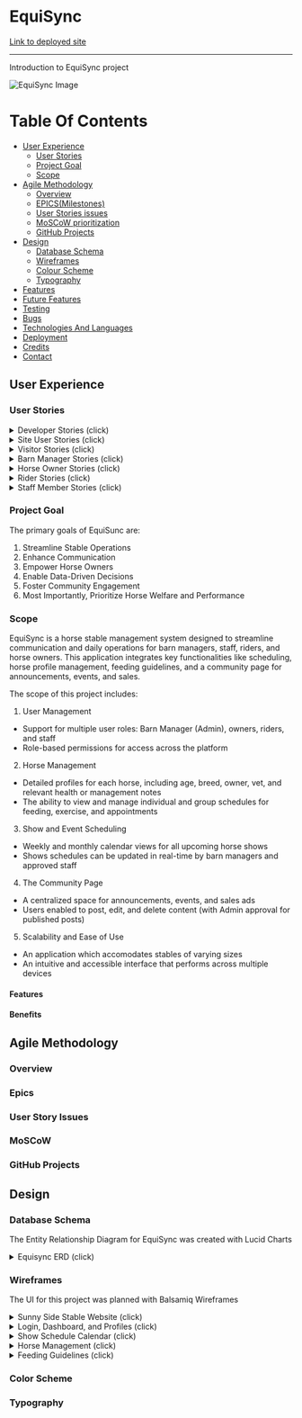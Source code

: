 # EquiSync
[Link to deployed site](https://)
<hr>
Introduction to EquiSync project

![EquiSync Image](./assets/...)

# Table Of Contents

-   [User Experience](#user-experience)
    -   [User Stories](#user-stories)
    -   [Project Goal](#project-goal)
    -   [Scope](#scope)
-   [Agile Methodology](#Agile-Methodology)
    -   [Overview](#overview)
    -   [EPICS(Milestones)](#epicsmilestones)
    -   [User Stories issues](#user-stories-issues)
    -   [MoSCoW prioritization](#moscow-prioritization)
    -   [GitHub Projects](#github-projects)
-   [Design](#design)
    -   [Database Schema](#Database-Schema)
    -   [Wireframes](#Wireframes)
    -   [Colour Scheme](#colour-scheme)
    -   [Typography](#Typography)
-   [Features](#features)
-   [Future Features](#future-features)
-   [Testing](#testing)
-   [Bugs](#Bugs)
-   [Technologies And Languages](#technologies-and-languages)
-   [Deployment](#deployment)
-   [Credits](#credits)
-   [Contact](#contact)


## User Experience

### User Stories

<details>
  <summary>Developer Stories (click)</summary>
  
  - **As a developer:**  
    1. I want to organize my project with milestones and a Kanban board of issues, so that I can track progress and maintain a structured workflow.  
    2. I want to create user stories for different user roles, so that the project requirements are clear and development aligns with user needs.  
    3. I want to design a database schema for my project, so that the data structure supports the application’s functionality and scalability.  
    4. I want to create wireframes for the application, so that the user interface is intuitive and consistent across all devices.  
    5. I want to create a README file with thorough documentation, so that other developers and users can understand the purpose, features, and usage of the application.  
    6. I want to set up a Django project so that the application has a structured foundation for development.  
    7. I want to create and configure a database so that user data is properly stored.  
    8. I want to deploy the app early and often to verify a successful setup and ensure testing throughout development.  

</details>

<details>
  <summary>Site User Stories (click)</summary>
  
  - **As a site user:**  
    1. I want to register an account so that I can access all of the user-only functionality of EquiSync
    2. I want to log in and log out of my account so that I can access or secure my personal information and user-only functionality of EquiSync
    3. I want to have a profile created after registration so that I can manage role-specific information and settings

</details>
<details>
  <summary>Visitor Stories (click)</summary>
  
  - **As a visitor:**  
    1. I want to to learn about the stable, its owner, and its horses
    2. I want to be able to contact the manager with a simple contact form and offline details as well
    3. I want to view the calendar of upcoming horseshows the stable will attend
    4. I want to be able to view the stable's previously attended events and search for events by name or date
    5. I want to view the stable community page of announcements and sales ads
    6. I want a responsive site design that functions across all of my devices 

</details>
<details>
  <summary>Barn Manager Stories (click)</summary>
  
  - **As the Barn Manager/Admin:**  
    1. I want an admin dashboard that allows me to view, edit, and approve all owner, rider, and staff updates to their horses' data
    2. I want to have full access to all functionality of EquiSync, while horse owners, staff, and riders should only access features relevant to their roles
    3. I want a simple data collection system that enambles me to collate each horse's feed, exercise, appointment, and show schedules
    4. I want the ability to view each horse's exercise schedule from the micro (daily) level as well as the macro (weekly and archives of past weeks) level
    5. I want the ability to quickly and conveniently share a horse's data with its owner or other care personnel via email or text
    6. I want the right of approval over all community page posts
    7. I want each horse to have a stored profile so that I have easy access to its relevant details (age, breeding, owner, vet, etc)
    8. I want a show schedule for all horses and each individual horse
    9. I want a show schedule that displays show details and can be viewed in calendar form by both myself, and my staff and clients
    10. I want the management of each horse's daily exercise and appointment schedule to be easily updated, viewed, and shared by myself and my staff and clients
    11. I want to be able to see the daily management of all horses displayed together for the entire week
    12. I want all aspects of each horse's feeding schedule to be stored and easily viewed by myself and all staff and clients
    13. I want to be able to update the horse feeding schedule as needed and view the feeding requirements for all horses displayed together and grouped by the day's time and type of feed

</details>
<details>
  <summary>Horse Owner Stories (click)</summary>
  
  - **As an owner:**  
    1. I want a community page where I can view listings and announcements and create and edit my own
    2. I want to see my horse's routines and schedules diaplayed with a simple, intuitive layout
    3. I want to be able to receive a weekly or daily update on my horse's exercise and appointment schedule via email or sms
    4. I want a weekly and monthly calendar view of my horse's upcoming competitions

</details>

<details>
  <summary>Rider Stories (click)</summary>
  
  - **As a rider:**  
    1. I want to be be able to view previous exercise routines and performance trends and track future exercise and competition schedules of the horses I ride to help me stay consistent and achieve my goals
    2. I want to engage with clients, staff, and owners on the community page and buy/sell riding equipment

</details>
<details>
  <summary>Staff Member Stories (click)</summary>
  
  - **As a staff member:** 
    1. I want thorough and efficient storage of horse schedules and routines so that all fellow staff, riders, and owners know what is going on with each horse, thus avoiding surprise events and missed appointments
    2. I want a record of my management of the horses I work with so that owners know their horses are receiving great care
    3. I want to engage with clients, staff, and owners on the community page and buy/sell riding equipment 

</details>

### Project Goal

The primary goals of EquiSunc are:

1. Streamline Stable Operations
2. Enhance Communication
3. Empower Horse Owners
4. Enable Data-Driven Decisions
5. Foster Community Engagement
6. Most Importantly, Prioritize Horse Welfare and Performance

### Scope
EquiSync is a horse stable management system designed to streamline communication and daily operations for barn managers, staff, riders, and horse owners. This application integrates key functionalities like scheduling, horse profile management, feeding guidelines, and a community page for announcements, events, and sales. 

The scope of this project includes:

1. User Management
  - Support for multiple user roles: Barn Manager (Admin), owners, riders, and staff
  - Role-based permissions for access across the platform
2. Horse Management
  - Detailed profiles for each horse, including age, breed, owner, vet, and relevant health or management notes
  - The ability to view and manage individual and group schedules for feeding, exercise, and appointments
3. Show and Event Scheduling
  - Weekly and monthly calendar views for all upcoming horse shows
  - Shows schedules can be updated in real-time by barn managers and approved staff 
4. The Community Page
  - A centralized space for announcements, events, and sales ads
  - Users enabled to post, edit, and delete content (with Admin approval for published posts)
5. Scalability and Ease of Use
  - An application which accomodates stables of varying sizes
  - An intuitive and accessible interface that performs across multiple devices

#### Features

#### Benefits


## Agile Methodology

### Overview

### Epics

### User Story Issues

### MoSCoW

### GitHub Projects


## Design

### Database Schema
The Entity Relationship Diagram for EquiSync was created with Lucid Charts

<details>
  <summary>Equisync ERD (click)</summary>
   
  ![database schema](./assets/readme-images/schema.png)

</details>

### Wireframes
The UI for this project was planned with Balsamiq Wireframes

<details>
  <summary>Sunny Side Stable Website (click)</summary>
  
  - **Home**  
    ![Home](./assets/readme-images/wireframes/home.png)
  - **Our Horses**  
    ![Our Horses](./assets/readme-images/wireframes/our-horses.png)
  - **Our Community**  
    ![Our Community](./assets/readme-images/wireframes/our-community.png)
  - **Error 404**  
    ![404](./assets/readme-images/wireframes/404.png)

</details>

<details>
  <summary>Login, Dashboard, and Profiles (click)</summary>
  
  - **Login**  
    ![Login](./assets/readme-images/wireframes/login.png)
  - **Admin**  
    ![Admin](./assets/readme-images/wireframes/admin.png)
  - **User**  
    ![User](./assets/readme-images/wireframes/user.png)
  - **Horse Profile**  
    ![Horse](./assets/readme-images/wireframes/horse.png)
  
</details>

<details>
  <summary>Show Schedule Calendar (click)</summary>
  
  - **Show Schedule**  
    ![Show](./assets/readme-images/wireframes/show.png)
  - **Individual Horse Show Schedule**  
    ![Horse Show](./assets/readme-images/wireframes/horse-show.png)
  
</details>

<details>
  <summary>Horse Management (click)</summary>
  
  - **Stable Management**  
    ![Stable Management](./assets/readme-images/wireframes/stable.png)
  - **Individual Management**  
    ![Individual Management](./assets/readme-images/wireframes/management.png)

</details>

<details>
  <summary>Feeding Guidelines (click)</summary>
  
  - **Stable Feeding Guidelines**  
    ![Stable Feed](./assets/readme-images/wireframes/feed.png)
  - **Individual Feeding Guidelines**  
    ![Individual Feed](./assets/readme-images/wireframes/horse-feed.png)

</details>

### Color Scheme

### Typography